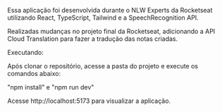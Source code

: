 Essa aplicação foi desenvolvida durante o NLW Experts da Rocketseat utilizando React, TypeScript, Tailwind e a SpeechRecognition API.

Realizadas mudanças no projeto final da Rocketseat, adicionando a API Cloud Translation para fazer a tradução das notas criadas.

Executando:

Após clonar o repositório, acesse a pasta do projeto e execute os comandos abaixo:

"npm install" e "npm run dev"

Acesse http://localhost:5173 para visualizar a aplicação.
